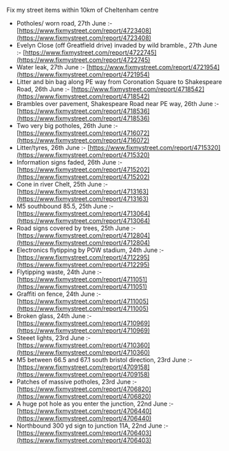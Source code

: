 Fix my street items within 10km of Cheltenham centre

<!-- fix_marker starts -->

- Potholes/ worn road, 27th June :- [https://www.fixmystreet.com/report/4723408](https://www.fixmystreet.com/report/4723408)
- Evelyn Close (off Greatfield drive) invaded by wild bramble., 27th June :- [https://www.fixmystreet.com/report/4722745](https://www.fixmystreet.com/report/4722745)
- Water leak, 27th June :- [https://www.fixmystreet.com/report/4721954](https://www.fixmystreet.com/report/4721954)
- Litter and bin bag along PE way from Coronation Square to Shakespeare Road, 26th June :- [https://www.fixmystreet.com/report/4718542](https://www.fixmystreet.com/report/4718542)
- Brambles over pavement, Shakespeare Road near PE way, 26th June :- [https://www.fixmystreet.com/report/4718536](https://www.fixmystreet.com/report/4718536)
- Two very big potholes, 26th June :- [https://www.fixmystreet.com/report/4716072](https://www.fixmystreet.com/report/4716072)
- Litter/tyres, 26th June :- [https://www.fixmystreet.com/report/4715320](https://www.fixmystreet.com/report/4715320)
- Information signs faded, 26th June :- [https://www.fixmystreet.com/report/4715202](https://www.fixmystreet.com/report/4715202)
- Cone in river Chelt, 25th June :- [https://www.fixmystreet.com/report/4713163](https://www.fixmystreet.com/report/4713163)
- M5 southbound 85.5, 25th June :- [https://www.fixmystreet.com/report/4713064](https://www.fixmystreet.com/report/4713064)
- Road signs covered by trees, 25th June :- [https://www.fixmystreet.com/report/4712804](https://www.fixmystreet.com/report/4712804)
- Electronics flytipping by POW stadium, 24th June :- [https://www.fixmystreet.com/report/4712295](https://www.fixmystreet.com/report/4712295)
- Flytipping waste, 24th June :- [https://www.fixmystreet.com/report/4711051](https://www.fixmystreet.com/report/4711051)
- Graffiti on fence, 24th June :- [https://www.fixmystreet.com/report/4711005](https://www.fixmystreet.com/report/4711005)
- Broken glass, 24th June :- [https://www.fixmystreet.com/report/4710969](https://www.fixmystreet.com/report/4710969)
- Steeet lights, 23rd June :- [https://www.fixmystreet.com/report/4710360](https://www.fixmystreet.com/report/4710360)
- M5 between 66.5 and 67.1 south bristol direction, 23rd June :- [https://www.fixmystreet.com/report/4709158](https://www.fixmystreet.com/report/4709158)
- Patches of massive potholes, 23rd June :- [https://www.fixmystreet.com/report/4706820](https://www.fixmystreet.com/report/4706820)
- A huge pot hole as you enter the junction, 22nd June :- [https://www.fixmystreet.com/report/4706440](https://www.fixmystreet.com/report/4706440)
- Northbound 300 yd sign to junction 11A, 22nd June :- [https://www.fixmystreet.com/report/4706403](https://www.fixmystreet.com/report/4706403)

<!-- fix_marker ends -->